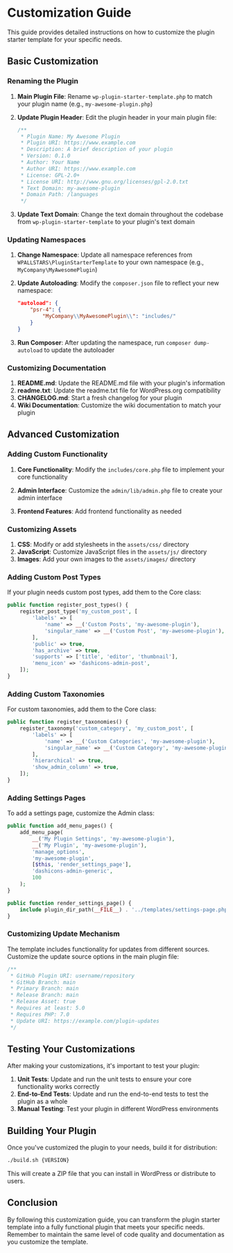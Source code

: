 # Customization Guide

This guide provides detailed instructions on how to customize the plugin starter template for your specific needs.

## Basic Customization

### Renaming the Plugin

1. **Main Plugin File**: Rename `wp-plugin-starter-template.php` to match your plugin name (e.g., `my-awesome-plugin.php`)

2. **Update Plugin Header**: Edit the plugin header in your main plugin file:
   ```php
   /**
    * Plugin Name: My Awesome Plugin
    * Plugin URI: https://www.example.com
    * Description: A brief description of your plugin
    * Version: 0.1.0
    * Author: Your Name
    * Author URI: https://www.example.com
    * License: GPL-2.0+
    * License URI: http://www.gnu.org/licenses/gpl-2.0.txt
    * Text Domain: my-awesome-plugin
    * Domain Path: /languages
    */
   ```

3. **Update Text Domain**: Change the text domain throughout the codebase from `wp-plugin-starter-template` to your plugin's text domain

### Updating Namespaces

1. **Change Namespace**: Update all namespace references from `WPALLSTARS\PluginStarterTemplate` to your own namespace (e.g., `MyCompany\MyAwesomePlugin`)

2. **Update Autoloading**: Modify the `composer.json` file to reflect your new namespace:
   ```json
   "autoload": {
       "psr-4": {
           "MyCompany\\MyAwesomePlugin\\": "includes/"
       }
   }
   ```

3. **Run Composer**: After updating the namespace, run `composer dump-autoload` to update the autoloader

### Customizing Documentation

1. **README.md**: Update the README.md file with your plugin's information
2. **readme.txt**: Update the readme.txt file for WordPress.org compatibility
3. **CHANGELOG.md**: Start a fresh changelog for your plugin
4. **Wiki Documentation**: Customize the wiki documentation to match your plugin

## Advanced Customization

### Adding Custom Functionality

1. **Core Functionality**: Modify the `includes/core.php` file to implement your core functionality

2. **Admin Interface**: Customize the `admin/lib/admin.php` file to create your admin interface

3. **Frontend Features**: Add frontend functionality as needed

### Customizing Assets

1. **CSS**: Modify or add stylesheets in the `assets/css/` directory
2. **JavaScript**: Customize JavaScript files in the `assets/js/` directory
3. **Images**: Add your own images to the `assets/images/` directory

### Adding Custom Post Types

If your plugin needs custom post types, add them to the Core class:

```php
public function register_post_types() {
    register_post_type('my_custom_post', [
        'labels' => [
            'name' => __('Custom Posts', 'my-awesome-plugin'),
            'singular_name' => __('Custom Post', 'my-awesome-plugin'),
        ],
        'public' => true,
        'has_archive' => true,
        'supports' => ['title', 'editor', 'thumbnail'],
        'menu_icon' => 'dashicons-admin-post',
    ]);
}
```

### Adding Custom Taxonomies

For custom taxonomies, add them to the Core class:

```php
public function register_taxonomies() {
    register_taxonomy('custom_category', 'my_custom_post', [
        'labels' => [
            'name' => __('Custom Categories', 'my-awesome-plugin'),
            'singular_name' => __('Custom Category', 'my-awesome-plugin'),
        ],
        'hierarchical' => true,
        'show_admin_column' => true,
    ]);
}
```

### Adding Settings Pages

To add a settings page, customize the Admin class:

```php
public function add_menu_pages() {
    add_menu_page(
        __('My Plugin Settings', 'my-awesome-plugin'),
        __('My Plugin', 'my-awesome-plugin'),
        'manage_options',
        'my-awesome-plugin',
        [$this, 'render_settings_page'],
        'dashicons-admin-generic',
        100
    );
}

public function render_settings_page() {
    include plugin_dir_path(__FILE__) . '../templates/settings-page.php';
}
```

### Customizing Update Mechanism

The template includes functionality for updates from different sources. Customize the update source options in the main plugin file:

```php
/**
 * GitHub Plugin URI: username/repository
 * GitHub Branch: main
 * Primary Branch: main
 * Release Branch: main
 * Release Asset: true
 * Requires at least: 5.0
 * Requires PHP: 7.0
 * Update URI: https://example.com/plugin-updates
 */
```

## Testing Your Customizations

After making your customizations, it's important to test your plugin:

1. **Unit Tests**: Update and run the unit tests to ensure your core functionality works correctly
2. **End-to-End Tests**: Update and run the end-to-end tests to test the plugin as a whole
3. **Manual Testing**: Test your plugin in different WordPress environments

## Building Your Plugin

Once you've customized the plugin to your needs, build it for distribution:

```bash
./build.sh {VERSION}
```

This will create a ZIP file that you can install in WordPress or distribute to users.

## Conclusion

By following this customization guide, you can transform the plugin starter template into a fully functional plugin that meets your specific needs. Remember to maintain the same level of code quality and documentation as you customize the template.
